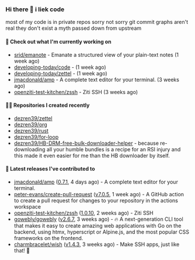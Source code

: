 ### Hi there 👋 i liek code
most of my code is in private repos sorry not sorry git commit graphs aren't real they don't exist a myth passed down from upstream

#### 👷 Check out what I'm currently working on

- [srid/emanote](https://github.com/srid/emanote) - Emanate a structured view of your plain-text notes (1 week ago)
- [developing-today/code](https://github.com/developing-today/code) -  (1 week ago)
- [developing-today/zettel](https://github.com/developing-today/zettel) -  (1 week ago)
- [jmacdonald/amp](https://github.com/jmacdonald/amp) - A complete text editor for your terminal. (3 weeks ago)
- [openziti-test-kitchen/zssh](https://github.com/openziti-test-kitchen/zssh) - Ziti SSH (3 weeks ago)

#### 👨‍💻 Repositories I created recently

- [dezren39/zettel](https://github.com/dezren39/zettel)
- [dezren39/org](https://github.com/dezren39/org)
- [dezren39/rust](https://github.com/dezren39/rust)
- [dezren39/for-loop](https://github.com/dezren39/for-loop)
- [dezren39/HB-DRM-free-bulk-downloader-helper](https://github.com/dezren39/HB-DRM-free-bulk-downloader-helper) - because re-downloading all your humble bundles is a recipe for an RSI injury and this made it even easier for me than the HB downloader by itself.

#### 🚀 Latest releases I've contributed to

- [jmacdonald/amp](https://github.com/jmacdonald/amp) ([0.7.1](https://github.com/jmacdonald/amp/releases/tag/0.7.1), 4 days ago) - A complete text editor for your terminal.
- [peter-evans/create-pull-request](https://github.com/peter-evans/create-pull-request) ([v7.0.5](https://github.com/peter-evans/create-pull-request/releases/tag/v7.0.5), 1 week ago) - A GitHub action to create a pull request for changes to your repository in the actions workspace
- [openziti-test-kitchen/zssh](https://github.com/openziti-test-kitchen/zssh) ([1.0.10](https://github.com/openziti-test-kitchen/zssh/releases/tag/1.0.10), 2 weeks ago) - Ziti SSH
- [gowebly/gowebly](https://github.com/gowebly/gowebly) ([v2.6.7](https://github.com/gowebly/gowebly/releases/tag/v2.6.7), 3 weeks ago) - 🔥 A next-generation CLI tool that makes it easy to create amazing web applications with Go on the backend, using htmx, hyperscript or Alpine.js, and the most popular CSS frameworks on the frontend.
- [charmbracelet/wish](https://github.com/charmbracelet/wish) ([v1.4.3](https://github.com/charmbracelet/wish/releases/tag/v1.4.3), 3 weeks ago) - Make SSH apps, just like that! 💫
